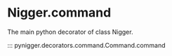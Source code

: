 # Nigger.command


The main python decorator of class Nigger.


::: pynigger.decorators.command.Command.command

